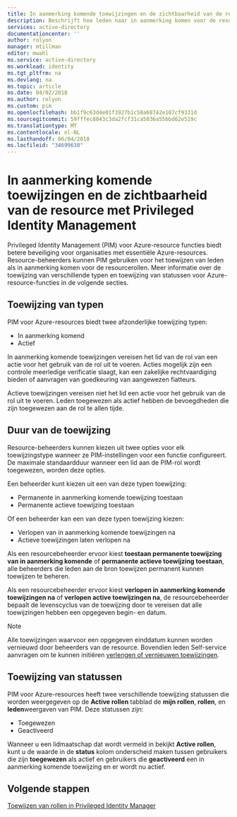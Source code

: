 ```yaml
---
title: In aanmerking komende toewijzingen en de zichtbaarheid van de resource voor Azure in Privileged Identity Management | Microsoft Docs
description: Beschrijft hoe leden naar in aanmerking komen voor de resourcerollen toewijzen wanneer u PIM.
services: active-directory
documentationcenter: ''
author: rolyon
manager: mtillman
editor: mwahl
ms.service: active-directory
ms.workload: identity
ms.tgt_pltfrm: na
ms.devlang: na
ms.topic: article
ms.date: 04/02/2018
ms.author: rolyon
ms.custom: pim
ms.openlocfilehash: bb1f9c63d4e01f3927b1c58a68742e107cf9331d
ms.sourcegitcommit: 59fffec8043c3da2fcf31ca5036a55bbd62e519c
ms.translationtype: MT
ms.contentlocale: nl-NL
ms.lasthandoff: 06/04/2018
ms.locfileid: "34699638"
---
```

# <a name="eligible-assignments-and-resource-visibility-with-privileged-identity-management"></a>In aanmerking komende toewijzingen en de zichtbaarheid van de resource met Privileged Identity Management

Privileged Identity Management (PIM) voor Azure-resource functies biedt betere beveiliging voor organisaties met essentiële Azure-resources. Resource-beheerders kunnen PIM gebruiken voor het toewijzen van leden als in aanmerking komen voor de resourcerollen. Meer informatie over de toewijzing van verschillende typen en toewijzing van statussen voor Azure-resource-functies in de volgende secties. 

## <a name="assignment-types"></a>Toewijzing van typen

PIM voor Azure-resources biedt twee afzonderlijke toewijzing typen:

- In aanmerking komend
- Actief

In aanmerking komende toewijzingen vereisen het lid van de rol van een actie voor het gebruik van de rol uit te voeren. Acties mogelijk zijn een controle meerledige verificatie slaagt, kan een zakelijke rechtvaardiging bieden of aanvragen van goedkeuring van aangewezen fiatteurs.

Actieve toewijzingen vereisen niet het lid een actie voor het gebruik van de rol uit te voeren. Leden toegewezen als actief hebben de bevoegdheden die zijn toegewezen aan de rol te allen tijde.

## <a name="assignment-duration"></a>Duur van de toewijzing

Resource-beheerders kunnen kiezen uit twee opties voor elk toewijzingstype wanneer ze PIM-instellingen voor een functie configureert. De maximale standaardduur wanneer een lid aan de PIM-rol wordt toegewezen, worden deze opties. 

Een beheerder kunt kiezen uit een van deze typen toewijzing:

- Permanente in aanmerking komende toewijzing toestaan
- Permanente actieve toewijzing toestaan

Of een beheerder kan een van deze typen toewijzing kiezen:

- Verlopen van in aanmerking komende toewijzingen na
- Actieve toewijzingen laten verlopen na

Als een resourcebeheerder ervoor kiest **toestaan permanente toewijzing van in aanmerking komende** of **permanente actieve toewijzing toestaan**, alle beheerders die leden aan de bron toewijzen permanent kunnen toewijzen te beheren.

Als een resourcebeheerder ervoor kiest **verlopen in aanmerking komende toewijzingen na** of **verlopen active toewijzingen na**, de resourcebeheerder bepaalt de levenscyclus van de toewijzing door te vereisen dat alle toewijzingen hebben een opgegeven begin- en datum.

> [!NOTE] 
> Alle toewijzingen waarvoor een opgegeven einddatum kunnen worden vernieuwd door beheerders van de resource. Bovendien leden Self-service aanvragen om te kunnen initiëren [verlengen of vernieuwen toewijzingen](pim-resource-roles-renew-extend.md).


## <a name="assignment-states"></a>Toewijzing van statussen

PIM voor Azure-resources heeft twee verschillende toewijzing statussen die worden weergegeven op de **Active rollen** tabblad de **mijn rollen**, **rollen**, en **leden**weergaven van PIM. Deze statussen zijn:

- Toegewezen
- Geactiveerd

Wanneer u een lidmaatschap dat wordt vermeld in bekijkt **Active rollen**, kunt u de waarde in de **status** kolom onderscheid maken tussen gebruikers die zijn **toegewezen** als actief en gebruikers die **geactiveerd** een in aanmerking komende toewijzing en er wordt nu actief.

## <a name="next-steps"></a>Volgende stappen

[Toewijzen van rollen in Privileged Identity Manager](pim-resource-roles-assign-roles.md)
